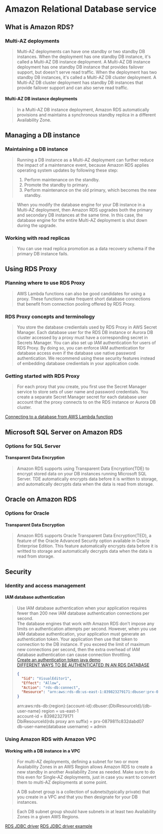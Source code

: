 # Amazon Relational Database service

## What is Amazon RDS?
### Multi-AZ deployments
> Multi-AZ deployments can have one standby or two standby DB instances. When the deployment has one standby DB instance, it's called a Multi-AZ DB instance deployment. A Multi-AZ DB instance deployment has one standby DB instance that provides failover support, but doesn't serve read traffic. When the deployment has two standby DB instances, it's called a Multi-AZ DB cluster deployment. A Multi-AZ DB cluster deployment has standby DB instances that provide failover support and can also serve read traffic.  
#### Multi-AZ DB instance deployments
> In a Multi-AZ DB instance deployment, Amazon RDS automatically provisions and maintains a synchronous standby replica in a different Availability Zone.  

## Managing a DB instance
### Maintaining a DB instance
> Running a DB instance as a Multi-AZ deployment can further reduce the impact of a maintenance event, because Amazon RDS applies operating system updates by following these step:
>1. Perform maintenance on the standby.
>2. Promote the standby to primary.
>3. Perform maintenance on the old primary, which becomes the new standby.

> When you modify the database engine for your DB instance in a Multi-AZ deployment, then Amazon RDS upgrades both the primary and secondary DB instances at the same time. In this case, the database engine for the entire Multi-AZ deployment is shut down during the upgrade.  

### Working with read replicas
> You can use read replica promotion as a data recovery schema if the primary DB instance fails.

## Using RDS Proxy
### Planning where to use RDS Proxy
> AWS Lambda functions can also be good candidates for using a proxy. These functions make frequent short database connections that benefit from connection pooling offered by RDS Proxy.  

### RDS Proxy concepts and terminology
> You store the database credientials used by RDS Proxy in AWS Secret Manager. Each database user for the RDS DB instance or Aurora DB cluster accessed by a proxy must have a corresponding secret in Secrets Manager. You can also set up IAM authentication for users of RDS Proxy. By doing so, you can enforce IAM authentication for database access even if the database use native password authentication. We recommend using these security features instead of embedding database credientials in your application code.  

### Getting started with RDS Proxy
> For each proxy that you create, you first use the Secret Manager service to store sets of user name and password credentials. You create a separate Secret Manager secret for each database user account that the proxy connects to on the RDS instance or Aurora DB cluster.  

[Connecting to a database from AWS Lambda function](https://ahmedahamid.com/connecting-to-a-database-from-aws/)  

## Microsoft SQL Server on Amazon RDS
### Options for SQL Server
#### Transparent Data Encryption
> Amazon RDS supports using Transparent Data Encryption(TDE) to encrypt stored data on your DB instances running Microsoft SQL Server. TDE automatically encrypts data before it is written to storage, and automatically decrypts data when the data is read from storage.

## Oracle on Amazon RDS
### Options for Oracle
#### Transparent Data Encryption
> Amazon RDS supports Oracle Transparent Data Encryption(TED), a feature of the Oracle Advanced Security option available in Oracle Enterprise Edition. This feature automatically encrypts data before it is writted to storage and automatically decrypts data when the data is read from storage.

## Security
### Identity and access management
#### IAM database authentication
> Use IAM database authentication when your application requires fewer than 200 new IAM database authentication connections per second.  
> The database engines that work with Amazon RDS don't impose any limits on authentication attempts per second. However, when you use IAM database authentication, your application must generate an authentication token. Your application then use that token to connection to the DB instance. If you exceed the limit of maximum new connections per second, then the extra overhead of IAM database authentication can cause connection throttling.  
[Create an authentication token java demo](https://docs.aws.amazon.com/sdk-for-java/latest/developer-guide/java_rds_code_examples.html)  
[DIFFERENT WAYS TO BE AUTHENTICATED IN AN RDS DATABASE](https://blog.spikeseed.cloud/rds-authentication/)
>```json
>{
>   "Sid": "VisualEditor1",
>   "Effect": "Allow",
>   "Action": "rds-db:connect",
>   "Resource": "arn:aws:rds-db:us-east-1:839823279171:dbuser:prx-0879811c832dabd07/admin"
>}
>```
> arn:aws:rds-db:{region}:{account-id}:dbuser:{DbiResourceId}/{db-user-name}
> region = us-east-1  
> account-id = 839823279171   
> DbiResourceId(rds proxy arn suffix) = prx-0879811c832dabd07  
> db-user-name(database username) = admin  

### Using Amazon RDS with Amazon VPC
#### Working with a DB instance in a VPC
> For multi-AZ deployments, defining a subnet for two or more Availability Zones in an AWS Region allows Amazon RDS to create a new standby in another Availability Zone as needed. Make sure to do this even for Single-AZ deployments, just in case you want to convert them to multi-AZ deployments at some point.  

> A DB subnet group is a collection of subnets(typically private) that you create in a VPC and that you then designate for your DB instances.   

> Each DB subnet group should have subnets in at least two Availability Zones in a given AWS Regions.  


[RDS JDBC driver](https://github.com/aws/aws-advanced-jdbc-wrapper/blob/main/docs/using-the-jdbc-driver/using-plugins/UsingTheFailoverPlugin.md)
[RDS JDBC driver example](https://aws.amazon.com/blogs/database/achieve-one-second-or-less-downtime-with-the-advanced-jdbc-wrapper-driver-when-upgrading-amazon-rds-multi-az-db-clusters/)